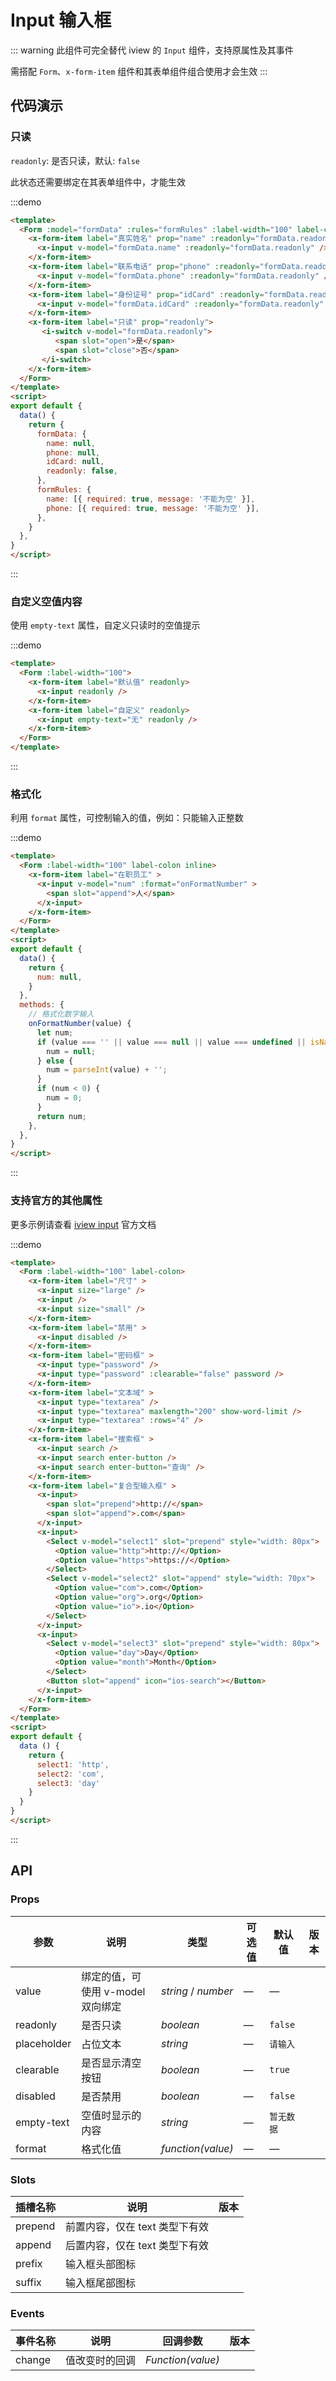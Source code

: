 # Input 输入框
::: warning
此组件可完全替代 iview 的 `Input` 组件，支持原属性及其事件

需搭配 `Form`、`x-form-item` 组件和其表单组件组合使用才会生效
:::

## 代码演示

### 只读

`readonly`: 是否只读，默认: `false`

此状态还需要绑定在其表单组件中，才能生效

:::demo
```html
<template>
  <Form :model="formData" :rules="formRules" :label-width="100" label-colon>
    <x-form-item label="真实姓名" prop="name" :readonly="formData.readonly">
      <x-input v-model="formData.name" :readonly="formData.readonly" />
    </x-form-item>
    <x-form-item label="联系电话" prop="phone" :readonly="formData.readonly">
      <x-input v-model="formData.phone" :readonly="formData.readonly" />
    </x-form-item>
    <x-form-item label="身份证号" prop="idCard" :readonly="formData.readonly">
      <x-input v-model="formData.idCard" :readonly="formData.readonly" />
    </x-form-item>
    <x-form-item label="只读" prop="readonly">
       <i-switch v-model="formData.readonly">
          <span slot="open">是</span>
          <span slot="close">否</span>
       </i-switch>
    </x-form-item>
  </Form>
</template>
<script>
export default {
  data() {
    return {
      formData: { 
        name: null,
        phone: null,
        idCard: null,
        readonly: false,
      },
      formRules: {
        name: [{ required: true, message: '不能为空' }],
        phone: [{ required: true, message: '不能为空' }],
      }, 
    }
  },
}
</script>
```
:::

### 自定义空值内容

使用 `empty-text` 属性，自定义只读时的空值提示

:::demo
```html
<template>
  <Form :label-width="100">
    <x-form-item label="默认值" readonly>
      <x-input readonly />
    </x-form-item>
    <x-form-item label="自定义" readonly>
      <x-input empty-text="无" readonly />
    </x-form-item>
  </Form>
</template>
```
:::

### 格式化

利用 `format` 属性，可控制输入的值，例如：只能输入正整数

:::demo
```html
<template>
  <Form :label-width="100" label-colon inline>
    <x-form-item label="在职员工" >
      <x-input v-model="num" :format="onFormatNumber" >
        <span slot="append">人</span>
      </x-input>
    </x-form-item>
  </Form>
</template>
<script>
export default {
  data() {
    return {
      num: null,
    }
  },
  methods: {
    // 格式化数字输入
    onFormatNumber(value) {
      let num;
      if (value === '' || value === null || value === undefined || isNaN(parseInt(value))) {
        num = null;
      } else {
        num = parseInt(value) + '';
      }
      if (num < 0) {
        num = 0;
      }
      return num;
    },  
  },
}
</script>
```
:::

### 支持官方的其他属性

更多示例请查看 <a href="https://www.iviewui.com/components/input" target="_blank">iview input</a> 官方文档

:::demo
```html
<template>
  <Form :label-width="100" label-colon>
    <x-form-item label="尺寸" >
      <x-input size="large" />
      <x-input />
      <x-input size="small" />
    </x-form-item>
    <x-form-item label="禁用" >
      <x-input disabled />
    </x-form-item>
    <x-form-item label="密码框" >
      <x-input type="password" />
      <x-input type="password" :clearable="false" password />
    </x-form-item>
    <x-form-item label="文本域" >
      <x-input type="textarea" />
      <x-input type="textarea" maxlength="200" show-word-limit />
      <x-input type="textarea" :rows="4" />
    </x-form-item>
    <x-form-item label="搜索框" >
      <x-input search />
      <x-input search enter-button />
      <x-input search enter-button="查询" />
    </x-form-item>
    <x-form-item label="复合型输入框" >
      <x-input>
        <span slot="prepend">http://</span>
        <span slot="append">.com</span>
      </x-input>
      <x-input>
        <Select v-model="select1" slot="prepend" style="width: 80px">
          <Option value="http">http://</Option>
          <Option value="https">https://</Option>
        </Select>
        <Select v-model="select2" slot="append" style="width: 70px">
          <Option value="com">.com</Option>
          <Option value="org">.org</Option>
          <Option value="io">.io</Option>
        </Select>
      </x-input>
      <x-input>
        <Select v-model="select3" slot="prepend" style="width: 80px">
          <Option value="day">Day</Option>
          <Option value="month">Month</Option>
        </Select>
        <Button slot="append" icon="ios-search"></Button>
      </x-input>
    </x-form-item>
  </Form>
</template>
<script>
export default {
  data () {
    return {
      select1: 'http',
      select2: 'com',
      select3: 'day'
    }
  }
}
</script>
```
:::

## API

### Props
| 参数 | 说明 | 类型 | 可选值 | 默认值 | 版本   |
| ---- | ---- | ---- | ------ | ------ | ------ |
| value | 绑定的值，可使用 v-model 双向绑定 | _string_ / _number_ | — | — |
| readonly | 是否只读 | _boolean_ | — | `false` |
| placeholder | 占位文本 | _string_ | — | `请输入` |
| clearable | 是否显示清空按钮 | _boolean_ | — | `true` |
| disabled | 是否禁用 | _boolean_ | — | `false` |
| empty-text | 空值时显示的内容 | _string_ | — | `暂无数据` |
| format | 格式化值 | _function(value)_ | — | — |

### Slots
| 插槽名称  | 说明      | 版本      |
| --------- | --------- | --------- |
| prepend   | 前置内容，仅在 text 类型下有效  |
| append    | 后置内容，仅在 text 类型下有效  |
| prefix    | 输入框头部图标  |
| suffix    | 输入框尾部图标  |

### Events
| 事件名称  | 说明      | 回调参数  | 版本      |
| --------- | --------- | --------- | --------- |
| change    | 值改变时的回调  | *Function(value)*   |

